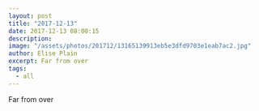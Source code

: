 ```yaml
---
layout: post
title: "2017-12-13"
date: 2017-12-13 08:00:15
description: 
image: "/assets/photos/201712/13165139913eb5e3dfd9703e1eab7ac2.jpg"
author: Elise Plain
excerpt: Far from over
tags: 
  - all
---
```


Far from over
<p></p>
